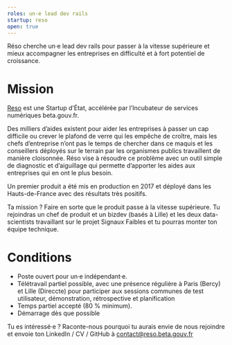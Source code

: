 ```yaml
---
roles: un·e lead dev rails
startup: reso
open: true
---
```


Réso cherche un·e lead dev rails pour passer à la vitesse supérieure et mieux accompagner les entreprises en difficulté et à fort potentiel de croissance.

<!--more-->

# Mission

[Reso](https://beta.gouv.fr/startup/reso.html) est une Startup d’État, accélérée par l’Incubateur de services numériques beta.gouv.fr.

Des milliers d’aides existent pour aider les entreprises à passer un cap difficile ou crever le plafond de verre qui les empêche de croître, mais les chefs d’entreprise n’ont pas le temps de chercher dans ce maquis et les conseillers déployés sur le terrain par les organismes publics travaillent de manière cloisonnée. Réso vise à résoudre ce problème avec un outil simple de diagnostic et d’aiguillage qui permette d’apporter les aides aux entreprises qui en ont le plus besoin.

Un premier produit a été mis en production en 2017 et déployé dans les Hauts-de-France avec des résultats très positifs. 

Ta mission ? Faire en sorte que le produit passe à la vitesse supérieure. Tu rejoindras un chef de produit et un bizdev (basés à Lille) et les deux data-scientists travaillant sur le projet Signaux Faibles et tu pourras monter ton équipe technique.

# Conditions

- Poste ouvert pour un·e indépendant·e.
- Télétravail partiel possible, avec une présence régulière à Paris (Bercy) et Lille (Direccte) pour participer aux sessions communes de test utilisateur, démonstration, rétrospective et planification
- Temps partiel accepté (80 % minimum).
- Démarrage dès que possible

Tu es intéressé·e ? Raconte-nous pourquoi tu aurais envie de nous rejoindre et envoie ton LinkedIn / CV / GitHub à contact@reso.beta.gouv.fr
